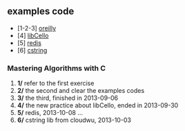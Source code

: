 ## examples code

* [1-2-3] [oreilly](http://examples.oreilly.com/9781565924536/)
* [4] [libCello](https://github.com/orangeduck/libCello.git)
* [5] [redis](https://github.com/antirez/redis.git)
* [6] [cstring](http://github.com/cloudwu/cstring)

### Mastering Algorithms with C

1. **1/** refer to the first exercise
2. **2/** the second and clear the examples codes
3. **3/** the third, finished in 2013-09-06
4. **4/** the new practice about libCello, ended in 2013-09-30
5. **5/** redis, 2013-10-08 ...
6. **6/** cstring lib from cloudwu, 2013-10-03
